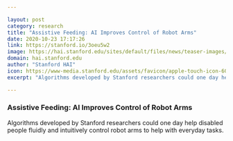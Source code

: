 ```yaml
---

layout: post
category: research
title: "Assistive Feeding: AI Improves Control of Robot Arms"
date: 2020-10-23 17:17:26
link: https://stanford.io/3oeu5w2
image: https://hai.stanford.edu/sites/default/files/news/teaser-images/Stanford_HAI_robot%20small%20copy.jpg
domain: hai.stanford.edu
author: "Stanford HAI"
icon: https://www-media.stanford.edu/assets/favicon/apple-touch-icon-60x60.png
excerpt: "Algorithms developed by Stanford researchers could one day help disabled people fluidly and intuitively control robot arms to help with everyday tasks."

---
```


### Assistive Feeding: AI Improves Control of Robot Arms

Algorithms developed by Stanford researchers could one day help disabled people fluidly and intuitively control robot arms to help with everyday tasks.